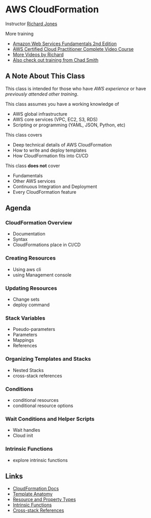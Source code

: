 # AWS CloudFormation
Instructor [Richard Jones](https://www.linkedin.com/in/richard-jones-aws/)

More training
- [Amazon Web Services Fundamentals 2nd Edition](https://learning.oreilly.com/videos/amazon-web-services/9780135581247/)
- [AWS Certified Cloud Practitioner Complete Video Course](https://learning.oreilly.com/videos/aws-certified-cloud/9780135175507/)
- [More Videos by Richard](https://learning.oreilly.com/search/?query=richard%20jones&extended_publisher_data=true&highlight=true&include_assessments=false&include_case_studies=true&include_courses=true&include_playlists=true&include_collections=true&include_notebooks=true&include_sandboxes=true&include_scenarios=true&is_academic_institution_account=false&source=user&formats=video&sort=relevance&facet_json=true&json_facets=true&page=0&include_facets=false&include_practice_exams=true)
- [Also check out training from Chad Smith](https://learning.oreilly.com/search/?query=chad%20smith&extended_publisher_data=true&highlight=true&include_assessments=false&include_case_studies=true&include_courses=true&include_playlists=true&include_collections=true&include_notebooks=true&include_sandboxes=true&include_scenarios=true&is_academic_institution_account=false&source=user&sort=relevance&facet_json=true&json_facets=true&page=0&include_facets=false&include_practice_exams=true)

## A Note About This Class
This class is intended for those who have _AWS experience_ or have _previously attended other training_.

This class assumes you have a working knowledge of
- AWS global infrastructure
- AWS core services (VPC, EC2, S3, RDS)
- Scripting or programming (YAML, JSON, Python, etc)


This class covers
- Deep technical details of AWS CloudFormation
- How to write and deploy templates
- How CloudFormation fits into CI/CD

This class **does not** cover

- Fundamentals
- Other AWS services
- Continuous Integration and Deployment
- Every CloudFormation feature

## Agenda

### CloudFormation Overview

- Documentation
- Syntax
- CloudFormations place in CI/CD

### Creating Resources

- Using aws cli
- using Management console


### Updating Resources

- Change sets
- deploy command

### Stack Variables

- Pseudo-parameters
- Parameters
- Mappings
- References


### Organizing Templates and Stacks

- Nested Stacks
- cross-stack references


### Conditions

- conditional resources
- conditional resource options

### Wait Conditions and Helper Scripts

- Wait handles
- Cloud init

### Intrinsic Functions

- explore intrinsic functions

## Links
- [CloudFormation Docs](https://docs.aws.amazon.com/AWSCloudFormation/latest/UserGuide/Welcome.html)
- [Template Anatomy](https://docs.aws.amazon.com/AWSCloudFormation/latest/UserGuide/template-anatomy.html)
- [Resource and Property Types](https://docs.aws.amazon.com/AWSCloudFormation/latest/UserGuide/aws-template-resource-type-ref.html)
- [Intrinsic Functions](https://docs.aws.amazon.com/AWSCloudFormation/latest/UserGuide/intrinsic-function-reference.html)
- [Cross-stack References](https://docs.aws.amazon.com/AWSCloudFormation/latest/UserGuide/walkthrough-crossstackref.html)